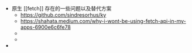 - 原生 [[fetch]] 存在的一些问题以及替代方案
	- https://github.com/sindresorhus/ky
	- https://shahata.medium.com/why-i-wont-be-using-fetch-api-in-my-apps-6900e6c6fe78
	-
	-
-
